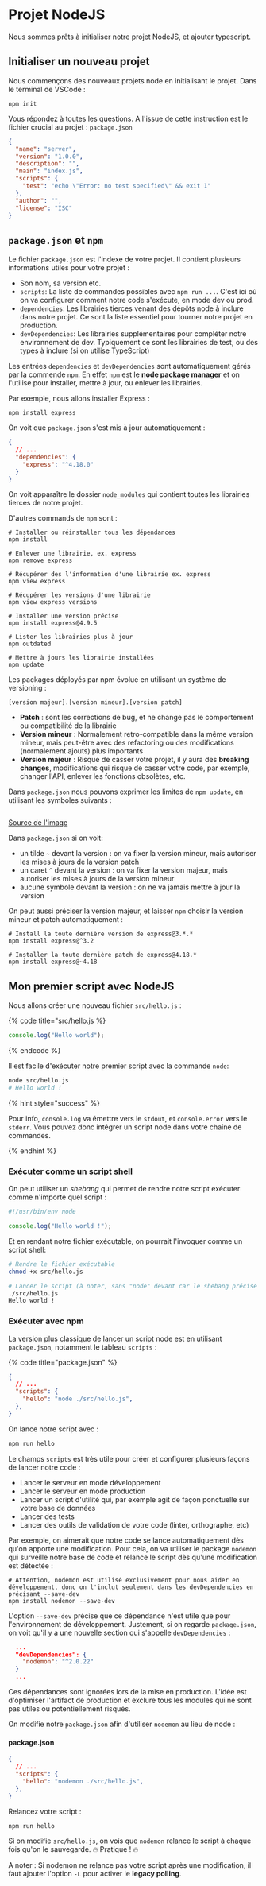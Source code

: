 # Projet NodeJS

Nous sommes prêts à initialiser notre projet NodeJS, et ajouter typescript.


## Initialiser un nouveau projet 

Nous commençons des nouveaux projets node en initialisant le projet. Dans le terminal de VSCode :

```shell
npm init
```

Vous répondez à toutes les questions. A l'issue de cette instruction est le fichier crucial au projet : `package.json`

```json
{
  "name": "server",
  "version": "1.0.0",
  "description": "",
  "main": "index.js",
  "scripts": {
    "test": "echo \"Error: no test specified\" && exit 1"
  },
  "author": "",
  "license": "ISC"
}

```

## `package.json` et `npm`

Le fichier `package.json` est l'indexe de votre projet. Il contient plusieurs informations utiles pour votre projet :
* Son nom, sa version etc.
* `scripts`: La liste de commandes possibles avec `npm run ...`. C'est ici où on va configurer comment notre code s'exécute, en mode dev ou prod.
* `dependencies`: Les librairies tierces venant des dépôts node à inclure dans notre projet. Ce sont la liste essentiel pour tourner notre projet en production.
* `devDependencies`: Les librairies supplémentaires pour compléter notre environnement de dev. Typiquement ce sont les librairies de test, ou des types à inclure (si on utilise TypeScript)

Les entrées `dependencies` et `devDependencies` sont automatiquement gérés par la commende `npm`. En effet `npm` est le **node package manager** et on l'utilise pour installer, mettre à jour, ou enlever les librairies.

Par exemple, nous allons installer Express :

```shell
npm install express
```

On voit que `package.json` s'est mis à jour automatiquement :

```json 
{
  // ...
  "dependencies": {
    "express": "^4.18.0"
  }
}
```

On voit apparaître le dossier `node_modules` qui contient toutes les librairies tierces de notre projet.

D'autres commands de `npm` sont :

```shell
# Installer ou réinstaller tous les dépendances
npm install

# Enlever une librairie, ex. express
npm remove express

# Récupérer des l'information d'une librairie ex. express
npm view express

# Récupérer les versions d'une librairie
npm view express versions

# Installer une version précise
npm install express@4.9.5

# Lister les librairies plus à jour
npm outdated

# Mettre à jours les librairie installées
npm update

```

Les packages déployés par npm évolue en utilisant un système de versioning :

```
[version majeur].[version mineur].[version patch]
```

* **Patch** : sont les corrections de bug, et ne change pas le comportement ou compatibilité de la librairie
* **Version mineur** : Normalement retro-compatible dans la même version mineur, mais peut-être avec des refactoring ou des modifications (normalement ajouts) plus importants
* **Version majeur** : Risque de casser votre projet, il y aura des __breaking changes__, modifications qui risque de casser votre code, par exemple, changer l'API, enlever les fonctions obsolètes, etc.

Dans `package.json` nous pouvons exprimer les limites de `npm update`, en utilisant les symboles suivants : 

<figure><img src="../../.gitbook/assets/wheelbarrel-with-tilde-caret-white-bg-w1000.jpg" alt=""><figcaption></figcaption></figure>


[Source de l'image](https://bytearcher.com/goodies/semantic-versioning-cheatsheet/)

Dans `package.json` si on voit: 
* un tilde `~` devant la version : on va fixer la version mineur, mais autoriser les mises à jours de la version patch
* un caret `^` devant la version : on va fixer la version majeur, mais autoriser les mises à jours de la version mineur
* aucune symbole devant la version : on ne va jamais mettre à jour la version

On peut aussi préciser la version majeur, et laisser `npm` choisir la version mineur et patch automatiquement :

```
# Install la toute dernière version de express@3.*.*
npm install express@^3.2

# Installer la toute dernière patch de express@4.18.*
npm install express@~4.18
```

## Mon premier script avec NodeJS

Nous allons créer une nouveau fichier `src/hello.js` :

{% code title="src/hello.js %}
```js
console.log("Hello world");
```
{% endcode %}

Il est facile d'exécuter notre premier script avec la commande `node`:

```bash
node src/hello.js 
# Hello world !
```

{% hint style="success" %}

Pour info, `console.log` va émettre vers le `stdout`, et `console.error` vers le `stderr`. Vous pouvez donc intégrer un script node dans votre chaîne de commandes. 

{% endhint %}


### Exécuter comme un script shell

On peut utiliser un *shebang* qui permet de rendre notre script exécuter comme n'importe quel script :

```js
#!/usr/bin/env node

console.log("Hello world !");
```

Et en rendant notre fichier exécutable, on pourrait l'invoquer comme un script shell:

```bash
# Rendre le fichier exécutable
chmod +x src/hello.js 

# Lancer le script (à noter, sans "node" devant car le shebang précise l'interprète à utiliser!)
./src/hello.js 
Hello world !
```

### Exécuter avec npm

La version plus classique de lancer un script node est en utilisant `package.json`, notamment le tableau `scripts` :

{% code title="package.json" %}
```json
{
  // ...
  "scripts": {
    "hello": "node ./src/hello.js",
  },
}
```

On lance notre script avec :

```bash
npm run hello
```

Le champs `scripts` est très utile pour créer et configurer plusieurs façons de lancer notre code :
* Lancer le serveur en mode développement
* Lancer le serveur en mode production
* Lancer un script d'utilité qui, par exemple agit de façon ponctuelle sur votre base de données
* Lancer des tests
* Lancer des outils de validation de votre code (linter, orthographe, etc)

Par exemple, on aimerait que notre code se lance automatiquement dès qu'on apporte une modification. Pour cela, on va utiliser le package `nodemon` qui surveille notre base de code et relance le script dès qu'une modification est détectée :


```shell
# Attention, nodemon est utilisé exclusivement pour nous aider en développement, donc on l'inclut seulement dans les devDependencies en précisant --save-dev
npm install nodemon --save-dev
```

L'option `--save-dev` précise que ce dépendance n'est utile que pour l'environnement de développement. Justement, si on regarde `package.json`, on voit qu'il y a une nouvelle section qui s'appelle `devDependencies` :

```json
  ...
  "devDependencies": {
    "nodemon": "^2.0.22"
  }
  ...
```

Ces dépendances sont ignorées lors de la mise en production. L'idée est d'optimiser l'artifact de production et exclure tous les modules qui ne sont pas utiles ou potentiellement risqués. 

On modifie notre `package.json` afin d'utiliser `nodemon` au lieu de node :

#### **package.json**
```json
{
  // ...
  "scripts": {
    "hello": "nodemon ./src/hello.js",
  },
}
```

Relancez votre script :

```shell
npm run hello
```

Si on modifie `src/hello.js`, on vois que `nodemon` relance le script à chaque fois qu'on le sauvegarde. :fire: Pratique ! :fire:


A noter : Si nodemon ne relance pas votre script après une modification, il faut ajouter l'option `-L` pour activer le **legacy polling**.


